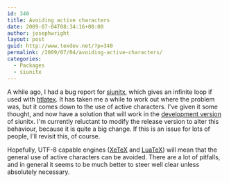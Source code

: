 ```yaml
---
id: 340
title: Avoiding active characters
date: 2009-07-04T08:34:16+00:00
author: josephwright
layout: post
guid: http://www.texdev.net/?p=340
permalink: /2009/07/04/avoiding-active-characters/
categories:
  - Packages
  - siunitx
---
```

A while ago, I had a bug report for [siunitx](https://ctan.org/pkg/siunitx), which gives an infinite loop if used with [htlatex](http://www.cse.ohio-state.edu/~gurari/TeX4ht/mn-commands.html).  It has taken me a while to work out where the problem was, but it comes down to the use of active characters. I've given it some thought, and now have a solution that will work in the [development version](http://developer.berlios.de/projects/siunitx/) of siunitx. I'm currently reluctant to modify the release version to alter this behaviour, because it is quite a big change. If this is an issue for lots of people, I'll revisit this, of course.

Hopefully, UTF-8 capable engines ([XeTeX](http://www.tug.org/xetex/) and [LuaTeX](http://www.luatex.org)) will mean that the general use of active characters can be avoided. There are a lot of pitfalls, and in general it seems to be much better to steer well clear unless absolutely necessary.
